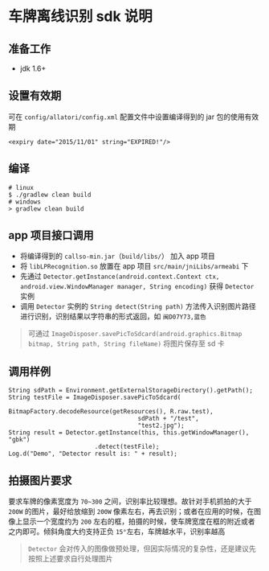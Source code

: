 车牌离线识别 sdk 说明
==================


准备工作
-------

* jdk 1.6+


设置有效期
--------

可在 `config/allatori/config.xml` 配置文件中设置编译得到的 jar 包的使用有效期

```
<expiry date="2015/11/01" string="EXPIRED!"/>
```


编译
---

```
# linux
$ ./gradlew clean build
# windows
> gradlew clean build
```


app 项目接口调用
--------------

* 将编译得到的 `callso-min.jar`（`build/libs/`） 加入 app 项目
* 将 `libLPRecognition.so` 放置在 app 项目 `src/main/jniLibs/armeabi` 下
* 先通过 `Detector.getInstance(android.context.Context ctx, android.view.WindowManager manager, String encoding)` 获得 `Detector` 实例
* 调用 `Detector` 实例的 `String detect(String path)` 方法传入识别图片路径进行识别，识别结果以字符串的形式返回，如 `闽D07Y73,蓝色`

> 可通过 `ImageDisposer.savePicToSdcard(android.graphics.Bitmap bitmap, String path, String fileName)` 将图片保存至 sd 卡


调用样例
-------

```
String sdPath = Environment.getExternalStorageDirectory().getPath();
String testFile = ImageDisposer.savePicToSdcard(
									BitmapFactory.decodeResource(getResources(), R.raw.test),
									sdPath + "/test", 
									"test2.jpg");
String result = Detector.getInstance(this, this.getWindowManager(), "gbk")
                        .detect(testFile);
Log.d("Demo", "Detector result is: " + result);
```


拍摄图片要求
----------

要求车牌的像素宽度为 `70~300` 之间，识别率比较理想。故针对手机抓拍的大于 `200W` 的图片，最好给放缩到 `200W` 像素左右，再去识别；或者在应用的时候，在图像上显示一个宽度约为 `200` 左右的框，拍摄的时候，使车牌宽度在框的附近或者之内即可。倾斜角度大约支持正负 `15°`左右，车牌越水平，识别率越高

> `Detector` 会对传入的图像做预处理，但因实际情况的复杂性，还是建议先按照上述要求自行处理图片